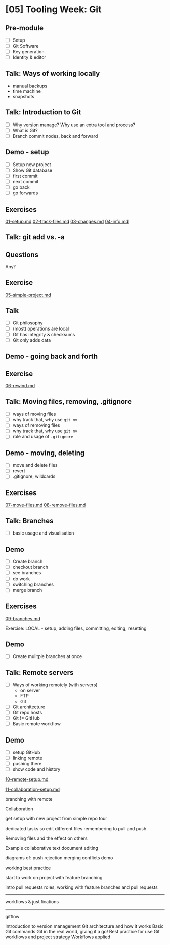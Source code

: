 # [05] Tooling Week: Git

## Pre-module
- [ ] Setup
- [ ] Git Software
- [ ] Key generation
- [ ] Identity & editor

## Talk: Ways of working locally
- manual backups
- time machine
- snapshots

## Talk: Introduction to Git
- [ ] Why version manage? Why use an extra tool and process?
- [ ] What is Git?
- [ ] Branch commit nodes, back and forward

## Demo - setup
- [ ] Setup new project
- [ ] Show Git database
- [ ] first commit
- [ ] next commit
- [ ] go back
- [ ] go forwards

## Exercises
[01-setup.md](../challenges/01/01-setup.md)
[02-track-files.md](../challenges/01/02-track-files.md)
[03-changes.md](../challenges/01/03-changes.md)
[04-info.md](../challenges/01/04-info.md)

## Talk: git add vs. -a

## Questions

Any?

## Exercise
[05-simple-project.md](../challenges/01/05-simple-project.md)

## Talk

- [ ] Git philosophy
- [ ] (most) operations are local
- [ ] Git has integrity & checksums
- [ ] Git only adds data

## Demo - going back and forth

## Exercise

[06-rewind.md](../challenges/01/06-rewind.md)

## Talk: Moving files, removing, .gitignore

- [ ] ways of moving files
- [ ] why track that, why use `git mv`
- [ ] ways of removing files
- [ ] why track that, why use `git mv`
- [ ] role and usage of `.gitignore`

## Demo - moving, deleting
- [ ] move and delete files
- [ ] revert
- [ ] .gitignore, wildcards

## Exercises

[07-move-files.md](../challenges/01/07-move-files.md)
[08-remove-files.md](../challenges/01/08-remove-files.md)

## Talk: Branches

- [ ] basic usage and visualisation

## Demo

- [ ] Create branch
- [ ] checkout branch
- [ ] see branches
- [ ] do work
- [ ] switching branches
- [ ] merge branch

## Exercises

[09-branches.md](../challenges/01/09-branches.md)

Exercise: LOCAL - setup, adding files, committing, editing, resetting

## Demo

- [ ] Create mulitple branches at once

## Talk: Remote servers

- [ ] Ways of working remotely (with servers)
    - on server
    - FTP
    - Git
- [ ] Git architecture
- [ ] Git repo hosts
- [ ] Git != GitHub
- [ ] Basic remote workflow

## Demo

- [ ] setup GitHub
- [ ] linking remote
- [ ] pushing there
- [ ] show code and history

[10-remote-setup.md](../challenges/01/10-remote-setup.md)

[11-collaboration-setup.md](../challenges/01/11-collaboration-setup.md)

branching with remote

Collaboration

get setup with new project from simple repo
tour

dedicated tasks so edit different files
remembering to pull and push

Removing files and the effect on others

Example collaborative text document editing

diagrams of:
push rejection
merging
conflicts
demo

working
best practice

start to work on project with feature branching

intro pull requests
roles, working with feature branches and pull requests

----------

workflows & justifications

----------

gitflow


Introduction to version management
Git architecture and how it works
Basic Git commands
Git in the real world, giving it a go!
Best practice for use
Git workflows and project strategy
Workflows applied
